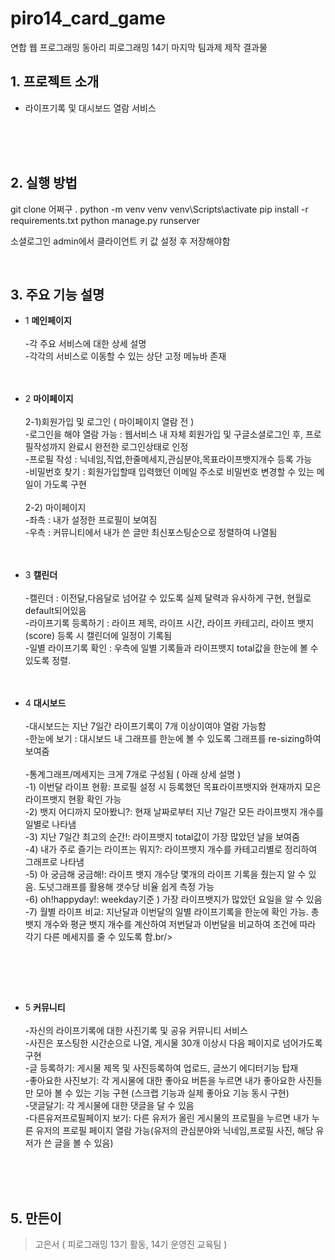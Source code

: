 # piro14_card_game
연합 웹 프로그래밍 동아리 피로그래밍 14기 마지막 팀과제 제작 결과물


## 1. 프로젝트 소개
- 라이프기록 및 대시보드 열람 서비스
<br/>
<br/>
<br/>

## 2. 실행 방법


  git clone 어쩌구 .
  python -m venv venv
  venv\Scripts\activate
  pip install -r requirements.txt
  python manage.py runserver


소셜로그인
  admin에서 클라이언트 키 값 설정 후 저장해야함


<br/>

## 3. 주요 기능 설명 <br/>
- 1 **메인페이지** <br/><br/>
-각 주요 서비스에 대한 상세 설명<br/>
-각각의 서비스로 이동할 수 있는 상단 고정 메뉴바 존재<br/><br/><br/>

- 2 **마이페이지** <br/><br/>
  2-1)회원가입 및 로그인 ( 마이페이지 열람 전 ) <br/>
-로그인을 해야 열람 가능 : 웹서비스 내 자체 회원가입 및 구글소셜로그인 후, 프로필작성까지 완료시 완전한 로그인상태로 인정 <br/>
-프로필 작성 : 닉네임,직업,한줄메세지,관심분야,목표라이프뱃지개수 등록 가능 <br/>
-비밀번호 찾기 : 회원가입할때 입력했던 이메일 주소로 비밀번호 변경할 수 있는 메일이 가도록 구현 <br/><br/>
  2-2) 마이페이지<br/>
  -좌측 : 내가 설정한 프로필이 보여짐<br/>
  -우측 : 커뮤니티에서 내가 쓴 글만 최신포스팅순으로 정렬하여 나열됨<br/><br/><br/>

- 3 **캘린더** <br/><br/>
  -캘린더 : 이전달,다음달로 넘어갈 수 있도록 실제 달력과 유사하게 구현, 현월로 default되어있음<br/>
  -라이프기록 등록하기 : 라이프 제목, 라이프 시간, 라이프 카테고리, 라이프 뱃지(score) 등록 시 캘린더에 일정이 기록됨<br/>
  -일별 라이프기록 확인 : 우측에 일별 기록들과 라이프뱃지 total값을 한눈에 볼 수 있도록 정렬.<br/><br/><br/>
  
- 4 **대시보드** <br/><br/>
-대시보드는 지난 7일간 라이프기록이 7개 이상이여야 열람 가능함 <br/>
-한눈에 보기 : 대시보드 내 그래프를 한눈에 볼 수 있도록 그래프를 re-sizing하여 보여줌<br/><br/>
-통계그래프/메세지는 크게 7개로 구성됨 ( 아래 상세 설명 ) <br/>
-1) 이번달 라이프 현황: 프로필 설정 시 등록했던 목표라이프뱃지와 현재까지 모은 라이프뱃지 현황 확인 가능<br/>
-2) 뱃지 어디까지 모아봤니?: 현재 날짜로부터 지난 7일간 모든 라이프뱃지 개수를 일별로 나타냄 <br/>
-3) 지난 7일간 최고의 순간!: 라이프뱃지 total값이 가장 많았던 날을 보여줌 <br/>
-4) 내가 주로 즐기는 라이프는 뭐지?: 라이프뱃지 개수를 카테고리별로 정리하여 그래프로 나타냄 <br/>
-5) 아 궁금해 궁금해!: 라이프 뱃지 개수당 몇개의 라이프 기록을 줬는지 알 수 있음. 도넛그래프를 활용해 갯수당 비율 쉽게 측정 가능 <br/>
-6) oh!happyday!: weekday기준 ) 가장 라이프뱃지가 많았던 요일을 알 수 있음 <br/>
-7) 월별 라이프 비교: 지난달과 이번달의 일별 라이프기록을 한눈에 확인 가능. 총 뱃지 개수와 평균 뱃지 개수를 계산하여 저번달과 이번달을 비교하여 조건에 따라 각기 다른 메세지를 줄 수 있도록 함.br/>
<br/>

<br/><br/>
- 5 **커뮤니티**<br/><br/>
-자신의 라이프기록에 대한 사진기록 및 공유 커뮤니티 서비스<br/>
-사진은 포스팅한 시간순으로 나열, 게시물 30개 이상시 다음 페이지로 넘어가도록 구현<br/>
-글 등록하기: 게시물 제목 및 사진등록하여 업로드, 글쓰기 에디터기능 탑재 <br/>
-좋아요한 사진보기: 각 게시물에 대한 좋아요 버튼을 누르면 내가 좋아요한 사진들만 모아 볼 수 있는 기능 구현 (스크랩 기능과 실제 좋아요 기능 동시 구현)<br/>
-댓글달기: 각 게시물에 대한 댓글을 달 수 있음<br/>
-다른유저프로필페이지 보기: 다른 유저가 올린 게시물의 프로필을 누르면 내가 누른 유저의 프로필 페이지 열람 가능(유저의 관심분야와 닉네임,프로필 사진, 해당 유저가 쓴 글을 볼 수 있음)<br/>

<br/><br/><br/>

## 5. 만든이
> 고은서 ( 피로그래밍 13기 활동, 14기 운영진 교육팀 )
